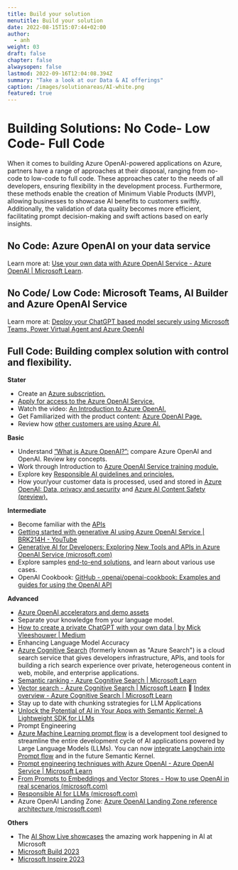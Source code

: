 ```yaml
---
title: Build your solution
menutitle: Build your solution
date: 2022-08-15T15:07:44+02:00
author: 
  - anh
weight: 03
draft: false
chapter: false
alwaysopen: false
lastmod: 2022-09-16T12:04:08.394Z
summary: "Take a look at our Data & AI offerings"
caption: /images/solutionareas/AI-white.png
featured: true
---
```



# Building Solutions: No Code- Low Code- Full Code 

When it comes to building Azure OpenAI-powered applications on Azure, partners have a range of approaches at their disposal, ranging from no-code to low-code to full code. These approaches cater to the needs of all developers, ensuring flexibility in the development process. Furthermore, these methods enable the creation of Minimum Viable Products (MVP), allowing businesses to showcase AI benefits to customers swiftly. Additionally, the validation of data quality becomes more efficient, facilitating prompt decision-making and swift actions based on early insights.  

## No Code: Azure OpenAI on your data service
Learn more at: [<u>Use your own data with Azure OpenAI Service - Azure OpenAI | Microsoft Learn</u>](https://learn.microsoft.com/en-us/azure/ai-services/openai/use-your-data-quickstart?tabs=command-line&pivots=programming-language-studio).

## No Code/ Low Code: Microsoft Teams, AI Builder and Azure OpenAI Service
Learn more at: [<u>Deploy your ChatGPT based model securely using Microsoft Teams, Power Virtual Agent and Azure OpenAI</u>](https://devblogs.microsoft.com/microsoft365dev/deploy-your-chatgpt-based-model-securely-using-microsoft-teams-power-virtual-agent-and-azure-openai/)

## Full Code: Building complex solution with control and flexibility. 

**Stater**
- Create an [<u>Azure subscription.</u>](https://azure.microsoft.com/en-us/free/ai-services)
-	[<u>Apply for access to the Azure OpenAI Service.</u>](https://customervoice.microsoft.com/Pages/ResponsePage.aspx?id=v4j5cvGGr0GRqy180BHbR7en2Ais5pxKtso_Pz4b1_xUOFA5Qk1UWDRBMjg0WFhPMkIzTzhKQ1dWNyQlQCN0PWcu)
-	Watch the video: [<u>An Introduction to Azure OpenAI.</u>](https://www.youtube.com/watch?v=HTw4cJy3XNk)
-	Get Familiarized with the product content: [<u>Azure OpenAI Page.</u>](https://azure.microsoft.com/en-us/products/ai-services/openai-service)
-	Review how [<u>other customers are using Azure AI.</u>](https://www.microsoft.com/en-us/ai/azure-customer-stories-ai)

**Basic**
-	Understand [<u>“What is Azure OpenAI?”:</u>](https://learn.microsoft.com/en-us/azure/ai-services/openai/overview) compare Azure OpenAI and OpenAI. Review key concepts.
-	Work through Introduction to [<u>Azure OpenAI Service training module.</u>](https://learn.microsoft.com/en-us/training/modules/explore-azure-openai/)
-	Explore key [<u>Responsible AI guidelines and principles.</u>](https://learn.microsoft.com/en-us/legal/cognitive-services/openai/transparency-note?context=%2Fazure%2Fcognitive-services%2Fopenai%2Fcontext%2Fcontext&tabs=text)
-	How your/your customer data is processed, used and stored in [<u>Azure OpenAI: Data, privacy and security</u>](https://learn.microsoft.com/en-us/legal/cognitive-services/openai/data-privacy?context=%2Fazure%2Fcognitive-services%2Fopenai%2Fcontext%2Fcontext) and [<u>Azure AI Content Safety (preview).</u>](https://azure.microsoft.com/en-us/products/ai-services/ai-content-safety)

**Intermediate**
-	Become familiar with the [<u>APIs</u>](https://learn.microsoft.com/en-us/rest/api/cognitiveservices/)
-	[<u>Getting started with generative AI using Azure OpenAI Service | BRK214H - YouTube</u>](https://www.youtube.com/watch?v=o5uhn4GSpQU&t=263s)
-	[<u>Generative AI for Developers: Exploring New Tools and APIs in Azure OpenAI Service (microsoft.com)</u>](https://techcommunity.microsoft.com/t5/azure-ai-services-blog/generative-ai-for-developers-exploring-new-tools-and-apis-in/ba-p/3817003)
-	Explore samples [<u>end-to-end solutions</u>](https://github.com/Azure/azure-openai-samples), and learn about various use cases. 
-	OpenAI Cookbook: [<u>GitHub - openai/openai-cookbook: Examples and guides for using the OpenAI API</u>](https://github.com/openai/openai-cookbook/tree/main)

**Advanced**
-	[<u>Azure OpenAI accelerators and demo assets</u>](https://github.com/Azure/ai-solution-accelerators-list/blob/main/OpenAIDemos/README.md)
-	Separate your knowledge from your language model. 
-	[<u>How to create a private ChatGPT with your own data | by Mick Vleeshouwer | Medium</u>](https://medium.com/@imicknl/how-to-create-a-private-chatgpt-with-your-own-data-15754e6378a1)
-	Enhancing Language Model Accuracy
-	[<u>Azure Cognitive Search</u>](https://learn.microsoft.com/en-us/azure/search/search-what-is-azure-search) (formerly known as "Azure Search") is a cloud search service that gives developers infrastructure, APIs, and tools for building a rich search experience over private, heterogeneous content in web, mobile, and enterprise applications.
- [<u>Semantic ranking - Azure Cognitive Search | Microsoft Learn</u>](https://learn.microsoft.com/en-us/azure/search/semantic-ranking)
- [<u>Vector search - Azure Cognitive Search | Microsoft Learn</u>](https://learn.microsoft.com/en-us/azure/search/vector-search-overview)
	[<u>Index overview - Azure Cognitive Search | Microsoft Learn</u>](https://learn.microsoft.com/en-us/azure/search/search-what-is-an-index)
- Stay up to date with chunking sstrategies for LLM Applications
- [<u>Unlock the Potential of AI in Your Apps with Semantic Kernel: A Lightweight SDK for LLMs</u>](https://techcommunity.microsoft.com/t5/educator-developer-blog/unlock-the-potential-of-ai-in-your-apps-with-semantic-kernel-a/ba-p/3773847)
- Prompt Engineering
- [<u>Azure Machine Learning prompt flow</u>](https://learn.microsoft.com/en-us/azure/machine-learning/prompt-flow/overview-what-is-prompt-flow?view=azureml-api-2) is a development tool designed to streamline the entire development cycle of AI applications powered by Large Language Models (LLMs). You can now [<u>integrate Langchain into Prompt flow</u>](https://learn.microsoft.com/en-us/azure/machine-learning/prompt-flow/how-to-integrate-with-langchain?view=azureml-api-2) and in the future Semantic Kernel. 
- [<u>Prompt engineering techniques with Azure OpenAI - Azure OpenAI Service | Microsoft Learn</u>](https://learn.microsoft.com/en-us/azure/ai-services/openai/concepts/advanced-prompt-engineering?pivots=programming-language-chat-completions)
- [<u>From Prompts to Embeddings and Vector Stores - How to use OpenAI in real scenarios (microsoft.com)</u>](https://techcommunity.microsoft.com/t5/startups-at-microsoft/from-prompts-to-embeddings-and-vector-stores-how-to-use-openai/ba-p/3887755)
- [<u>Responsible AI for LLMs (microsoft.com)</u>](https://techcommunity.microsoft.com/t5/ai-machine-learning-blog/deploy-large-language-models-responsibly-with-azure-ai/ba-p/3876792)
- Azure OpenAI Landing Zone: [<u>Azure OpenAI Landing Zone reference architecture (microsoft.com)</u>](https://techcommunity.microsoft.com/t5/azure-architecture-blog/azure-openai-landing-zone-reference-architecture/ba-p/3882102)

**Others**
- The [<u>AI Show Live showcases</u>](https://learn.microsoft.com/en-us/shows/ai-show/) the amazing work happening in AI at Microsoft
- [<u>Microsoft Build 2023</u>](https://news.microsoft.com/build-2023/)
- [<u>Microsoft Inspire 2023</u>](https://inspire.microsoft.com/en-US/sessions?filter=topic%2FlogicalValue%3ESolution+Area&filter=solutionPlays%2FlogicalValue%3EAzure+-+Data+and+AI)



